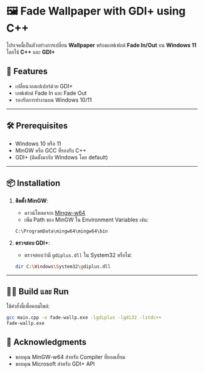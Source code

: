 # 🖼️ Fade Wallpaper with GDI+ using C++

โปรเจคนี้เป็นตัวอย่างการเปลี่ยน **Wallpaper** พร้อมเอฟเฟกต์ **Fade In/Out** บน **Windows 11** โดยใช้ **C++** และ **GDI+**

## 🚀 Features
- เปลี่ยนวอลเปเปอร์ด้วย GDI+
- เอฟเฟกต์ Fade In และ Fade Out
- รองรับการทำงานบน Windows 10/11

---

## 🛠️ Prerequisites

- Windows 10 หรือ 11
- MinGW หรือ GCC ที่รองรับ C++
- GDI+ (ติดตั้งมากับ Windows โดย default)

---

## 📦 Installation

1. **ติดตั้ง MinGW**:
    - ดาวน์โหลดจาก [Mingw-w64](https://www.mingw-w64.org/)
    - เพิ่ม Path ของ MinGW ใน Environment Variables เช่น:
    ```bash
    C:\ProgramData\mingw64\mingw64\bin
    ```

2. **ตรวจสอบ GDI+**:
    - ตรวจสอบว่ามี `gdiplus.dll` ใน System32 หรือไม่:
    ```bash
    dir C:\Windows\System32\gdiplus.dll
    ```

---

## 🧑‍💻 Build และ Run

ใช้คำสั่งนี้เพื่อคอมไพล์:
```bash
gcc main.cpp -o fade-wallp.exe -lgdiplus -lgdi32 -lstdc++
fade-wallp.exe
```

## 🙌 Acknowledgments

- ขอบคุณ MinGW-w64 สำหรับ Compiler ที่ยอดเยี่ยม
- ขอบคุณ Microsoft สำหรับ GDI+ API